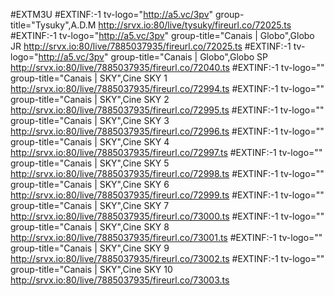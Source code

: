 #EXTM3U
#EXTINF:-1 tv-logo="http://a5.vc/3pv" group-title="Tysuky",A.D.M
http://srvx.io:80/live/tysuky/fireurl.co/72025.ts
#EXTINF:-1 tv-logo="http://a5.vc/3pv" group-title="Canais | Globo",Globo JR
http://srvx.io:80/live/7885037935/fireurl.co/72025.ts
#EXTINF:-1 tv-logo="http://a5.vc/3pv" group-title="Canais | Globo",Globo SP
http://srvx.io:80/live/7885037935/fireurl.co/72040.ts
#EXTINF:-1 tv-logo="" group-title="Canais | SKY",Cine SKY 1
http://srvx.io:80/live/7885037935/fireurl.co/72994.ts
#EXTINF:-1 tv-logo="" group-title="Canais | SKY",Cine SKY 2
http://srvx.io:80/live/7885037935/fireurl.co/72995.ts
#EXTINF:-1 tv-logo="" group-title="Canais | SKY",Cine SKY 3
http://srvx.io:80/live/7885037935/fireurl.co/72996.ts
#EXTINF:-1 tv-logo="" group-title="Canais | SKY",Cine SKY 4
http://srvx.io:80/live/7885037935/fireurl.co/72997.ts
#EXTINF:-1 tv-logo="" group-title="Canais | SKY",Cine SKY 5
http://srvx.io:80/live/7885037935/fireurl.co/72998.ts
#EXTINF:-1 tv-logo="" group-title="Canais | SKY",Cine SKY 6
http://srvx.io:80/live/7885037935/fireurl.co/72999.ts
#EXTINF:-1 tv-logo="" group-title="Canais | SKY",Cine SKY 7
http://srvx.io:80/live/7885037935/fireurl.co/73000.ts
#EXTINF:-1 tv-logo="" group-title="Canais | SKY",Cine SKY 8
http://srvx.io:80/live/7885037935/fireurl.co/73001.ts
#EXTINF:-1 tv-logo="" group-title="Canais | SKY",Cine SKY 9
http://srvx.io:80/live/7885037935/fireurl.co/73002.ts
#EXTINF:-1 tv-logo="" group-title="Canais | SKY",Cine SKY 10
http://srvx.io:80/live/7885037935/fireurl.co/73003.ts
